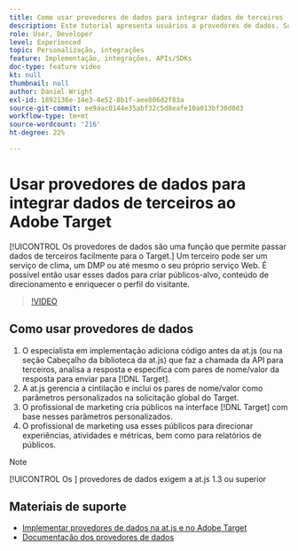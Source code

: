 ```yaml
---
title: Como usar provedores de dados para integrar dados de terceiros
description: Este tutorial apresenta usuários a provedores de dados. Saiba como usar o recurso Provedores de dados para transmitir dados facilmente de terceiros para a Adobe Target.
role: User, Developer
level: Experienced
topic: Personalização, integrações
feature: Implementação, integrações, APIs/SDKs
doc-type: feature video
kt: null
thumbnail: null
author: Daniel Wright
exl-id: 1892136e-14e3-4e52-8b1f-aee806d2f83a
source-git-commit: ee9aac0144e35abf32c5d8eafe10a013bf30d8d3
workflow-type: tm+mt
source-wordcount: '216'
ht-degree: 22%

---
```


# Usar provedores de dados para integrar dados de terceiros ao Adobe Target

[!UICONTROL Os provedores de dados são uma função que permite passar dados de terceiros facilmente para o Target.]  Um terceiro pode ser um serviço de clima, um DMP ou até mesmo o seu próprio serviço Web. É possível então usar esses dados para criar públicos-alvo, conteúdo de direcionamento e enriquecer o perfil do visitante.

>[!VIDEO](https://video.tv.adobe.com/v/22349/?quality=12)

## Como usar provedores de dados

1. O especialista em implementação adiciona código antes da at.js (ou na seção Cabeçalho da biblioteca da at.js) que faz a chamada da API para terceiros, analisa a resposta e especifica com pares de nome/valor da resposta para enviar para [!DNL Target].
1. A at.js gerencia a cintilação e inclui os pares de nome/valor como parâmetros personalizados na solicitação global do Target.
1. O profissional de marketing cria públicos na interface [!DNL Target] com base nesses parâmetros personalizados.
1. O profissional de marketing usa esses públicos para direcionar experiências, atividades e métricas, bem como para relatórios de públicos.

>[!NOTE]
>
>[!UICONTROL Os ] provedores de dados exigem a at.js 1.3 ou superior

## Materiais de suporte

* [Implementar provedores de dados na at.js e no Adobe Target](implement-data-providers-to-integrate-third-party-data.md)
* [Documentação dos provedores de dados](https://docs.adobe.com/content/help/en/target/using/implement-target/client-side/functions-overview/targetgobalsettings.html#data-providers)
